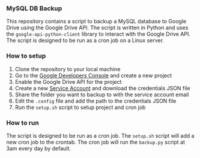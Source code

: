### MySQL DB Backup
This repository contains a script to backup a MySQL database to Google Drive using the Google Drive API. 
The script is written in Python and uses the `google-api-python-client` library to interact with the Google Drive API.
The script is designed to be run as a cron job on a Linux server.

### How to setup
1. Clone the repository to your local machine
2. Go to the [Google Developers Console](https://console.developers.google.com/) and create a new project
3. Enable the Google Drive API for the project
4. Create a new [Service Account](https://console.cloud.google.com/apis/credentials) and download the credentials JSON file
5. Share the folder you want to backup to with the service account email
6. Edit the `.config` file and add the path to the credentials JSON file
7. Run the `setup.sh` script to setup project and cron job

### How to run
The script is designed to be run as a cron job. The `setup.sh` script will add a new cron job to the crontab. 
The cron job will run the `backup.py` script at 3am every day by default.
